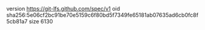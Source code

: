 version https://git-lfs.github.com/spec/v1
oid sha256:5e06cf2bc91be70e5159c6f80bd5f7349fe65181ab07635ad6cb0fc8f5cb81a7
size 6130
